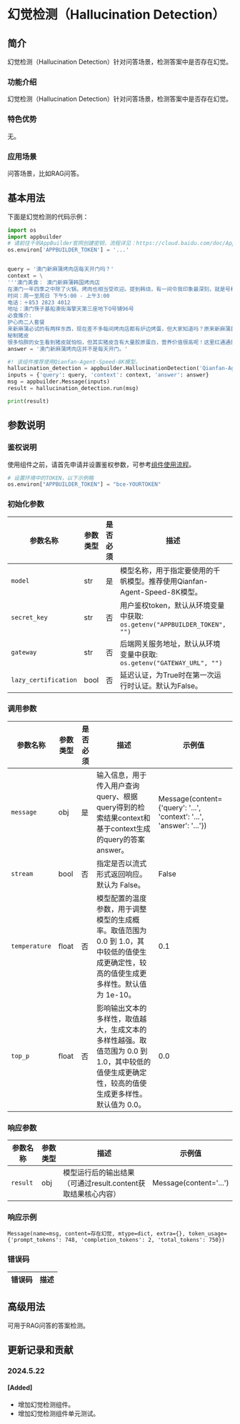 # 幻觉检测（Hallucination Detection）

## 简介
幻觉检测（Hallucination Detection）针对问答场景，检测答案中是否存在幻觉。

### 功能介绍
幻觉检测（Hallucination Detection）针对问答场景，检测答案中是否存在幻觉。

### 特色优势
无。

### 应用场景
问答场景，比如RAG问答。

## 基本用法

下面是幻觉检测的代码示例：

```python
import os
import appbuilder
# 请前往千帆AppBuilder官网创建密钥，流程详见：https://cloud.baidu.com/doc/AppBuilder/s/Olq6grrt6#1%E3%80%81%E5%88%9B%E5%BB%BA%E5%AF%86%E9%92%A5
os.environ['APPBUILDER_TOKEN'] = '...'


query = '澳门新麻蒲烤肉店每天开门吗？'
context = \
'''澳门美食： 澳门新麻蒲韩国烤肉店
在澳门一年四季之中除了火锅，烤肉也相当受欢迎。提到韩烧，有一间令我印象最深刻，就是号称韩国第一的烤肉店－新麻蒲韩国烤肉店，光是韩国的分店便多达四百多间，海外分店更是遍布世界各地，2016年便落户澳门筷子基区，在原本已经食肆林立的地方一起百花齐放！店内的装修跟韩国分店还完度几乎没差，让食客彷如置身于韩国的感觉，还要大赞其抽风系统不俗，离开时身上都不会沾上烤肉味耶！
时间：周一至周日 下午5:00 - 上午3:00
电话：＋853 2823 4012
地址：澳门筷子基船澳街海擎天第三座地下O号铺96号
必食推介:
护心肉二人套餐
来新麻蒲必试的有两样东西，现在差不多每间烤肉店都有炉边烤蛋，但大家知道吗？原来新麻蒲就是炉边烤蛋的开创者，既然是始祖，这已经是个非吃不可的理由！还有一款必试的就是护心肉，即是猪的横隔膜与肝中间的部分，每头猪也只有200克这种肉，非常珍贵，其味道吃起来有种独特的肉香味，跟牛护心肉一样精彩！
秘制猪皮
很多怕胖的女生看到猪皮就怕怕，但其实猪皮含有大量胶原蛋白，营养价值很高呢！这里红通通的猪皮还经过韩国秘制酱汁处理过，会有一点点辣味。烤猪皮的时候也需特别注意火侯，这样吃起来才会有外脆内Q的口感！'''
answer = '澳门新麻蒲烤肉店并不是每天开门。'

#! 该组件推荐使用Qianfan-Agent-Speed-8K模型。
hallucination_detection = appbuilder.HallucinationDetection('Qianfan-Agent-Speed-8K')
inputs = {'query': query, 'context': context, 'answer': answer}
msg = appbuilder.Message(inputs)
result = hallucination_detection.run(msg)

print(result)
```

## 参数说明

### 鉴权说明
使用组件之前，请首先申请并设置鉴权参数，可参考[组件使用流程](https://cloud.baidu.com/doc/AppBuilder/s/Olq6grrt6#1%E3%80%81%E5%88%9B%E5%BB%BA%E5%AF%86%E9%92%A5)。
```python
# 设置环境中的TOKEN，以下示例略
os.environ["APPBUILDER_TOKEN"] = "bce-YOURTOKEN"
```

### 初始化参数
| 参数名称 | 参数类型 | 是否必须 | 描述 | 示例值 |
| ------- | ------- | -------- | -------- | -------- |
| `model` | str | 是 | 模型名称，用于指定要使用的千帆模型。推荐使用Qianfan-Agent-Speed-8K模型。 | Qianfan-Agent-Speed-8K |
| `secret_key` | str | 否 | 用户鉴权token，默认从环境变量中获取: `os.getenv("APPBUILDER_TOKEN", "")` | bce-v3/XXX |
| `gateway` | str | 否 | 后端网关服务地址，默认从环境变量中获取: `os.getenv("GATEWAY_URL", "")` | https://appbuilder.baidu.com |
| `lazy_certification` | bool | 否 | 延迟认证，为True时在第一次运行时认证。默认为False。 | False |

### 调用参数
| 参数名称 | 参数类型 | 是否必须 | 描述 | 示例值 |
| ------- | ------- | -------- | -------- | -------- |
| `message` | obj | 是 | 输入信息，用于传入用户查询query、根据query得到的检索结果context和基于context生成的query的答案answer。 | Message(content={'query': '...', 'context': '...', 'answer': '...'}) |
| `stream` | bool | 否 | 指定是否以流式形式返回响应。默认为 False。 | False |
| `temperature` | float | 否 | 模型配置的温度参数，用于调整模型的生成概率。取值范围为 0.0 到 1.0，其中较低的值使生成更确定性，较高的值使生成更多样性。默认值为 1e-10。 | 0.1 |
| `top_p` | float | 否 | 影响输出文本的多样性，取值越大，生成文本的多样性越强。取值范围为 0.0 到 1.0，其中较低的值使生成更确定性，较高的值使生成更多样性。默认值为 0.0。 | 0.0 |

### 响应参数
| 参数名称 | 参数类型 | 描述 | 示例值 |
| ------- | ------- | -------- | -------- |
| `result` | obj | 模型运行后的输出结果（可通过result.content获取结果核心内容） | Message(content='...') |

### 响应示例
```
Message(name=msg, content=存在幻觉, mtype=dict, extra={}, token_usage={'prompt_tokens': 748, 'completion_tokens': 2, 'total_tokens': 750})
```

### 错误码
|错误码|描述|
| ------ | ------ |

## 高级用法
可用于RAG问答的答案检测。

## 更新记录和贡献
### 2024.5.22
#### [Added]
- 增加幻觉检测组件。
- 增加幻觉检测组件单元测试。